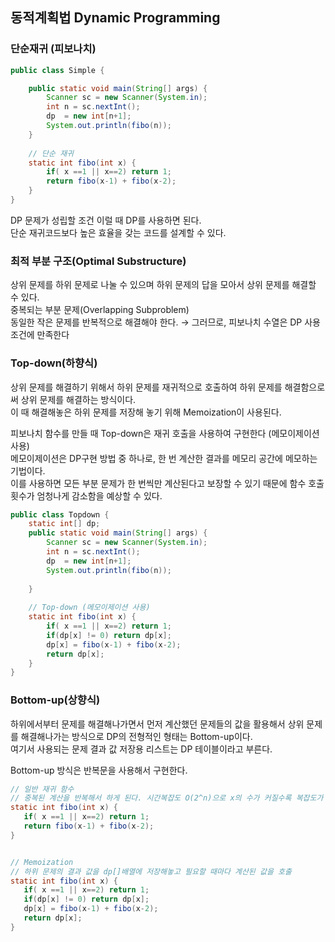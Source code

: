 ## 동적계획법 Dynamic Programming
### 단순재귀 (피보나치)
```java
public class Simple {

	public static void main(String[] args) {
		Scanner sc = new Scanner(System.in);
		int n = sc.nextInt();
		dp  = new int[n+1];
		System.out.println(fibo(n));
	}
	
	// 단순 재귀
	static int fibo(int x) {
		if( x ==1 || x==2) return 1;
		return fibo(x-1) + fibo(x-2);
	}
}
```
DP 문제가 성립할 조건
이럴 때 DP를 사용하면 된다. <br> 
단순 재귀코드보다 높은 효율을 갖는 코드를 설계할 수 있다. <br>

### 최적 부분 구조(Optimal Substructure) <br>
상위 문제를 하위 문제로 나눌 수 있으며 하위 문제의 답을 모아서 상위 문제를 해결할 수 있다. <br>
중복되는 부분 문제(Overlapping Subproblem) <br>
동일한 작은 문제를 반복적으로 해결해야 한다. → 그러므로, 피보나치 수열은 DP 사용조건에 만족한다

### Top-down(하향식) <br>
상위 문제를 해결하기 위해서 하위 문제를 재귀적으로 호출하여  하위 문제를 해결함으로써 상위 문제를 해결하는 방식이다. <br> 
이 때 해결해놓은 하위 문제를 저장해 놓기 위해 Memoization이 사용된다.

피보나치 함수를 만들 때 Top-down은 재귀 호출을 사용하여 구현한다 (메모이제이션 사용) <br>
메모이제이션은 DP구현 방법 중 하나로, 한 번 계산한 결과를 메모리 공간에 메모하는 기법이다. <br> 
이를 사용하면 모든 부분 문제가 한 번씩만 계산된다고 보장할 수 있기 때문에 함수 호출 횟수가 엄청나게 감소함을 예상할 수 있다.
```java
public class Topdown {
	static int[] dp;
	public static void main(String[] args) {
		Scanner sc = new Scanner(System.in);
		int n = sc.nextInt();
		dp  = new int[n+1];
		System.out.println(fibo(n));
		
	}
	
    // Top-down (메모이제이션 사용)
	static int fibo(int x) {
		if( x ==1 || x==2) return 1;
		if(dp[x] != 0) return dp[x];
		dp[x] = fibo(x-1) + fibo(x-2);
		return dp[x];
	}
}
```

### Bottom-up(상향식)
하위에서부터 문제를 해결해나가면서 먼저 계산했던 문제들의 값을 활용해서 상위 문제를 해결해나가는 방식으로 DP의 전형적인 형태는 Bottom-up이다. <br> 
여기서 사용되는 문제 결과 값 저장용 리스트는 DP 테이블이라고 부른다.

Bottom-up 방식은 반복문을 사용해서 구현한다.

```java
// 일반 재귀 함수
// 중복된 계산을 반복해서 하게 된다. 시간복잡도 O(2^n)으로 x의 수가 커질수록 복잡도가 엄청나게 커짐
static int fibo(int x) {
   if( x ==1 || x==2) return 1;
   return fibo(x-1) + fibo(x-2);
}


// Memoization 
// 하위 문제의 결과 값을 dp[]배열에 저장해놓고 필요할 때마다 계산된 값을 호출
static int fibo(int x) {
   if( x ==1 || x==2) return 1;
   if(dp[x] != 0) return dp[x];
   dp[x] = fibo(x-1) + fibo(x-2);
   return dp[x];
}
```